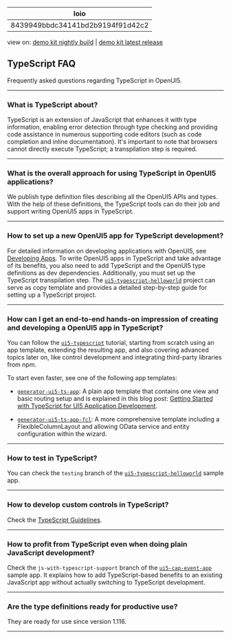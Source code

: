 <!-- loio8439949bbdc34141bd2b9194f91d42c2 -->

| loio |
| -----|
| 8439949bbdc34141bd2b9194f91d42c2 |

<div id="loio">

view on: [demo kit nightly build](https://sdk.openui5.org/nightly/#/topic/8439949bbdc34141bd2b9194f91d42c2) | [demo kit latest release](https://sdk.openui5.org/topic/8439949bbdc34141bd2b9194f91d42c2)</div>

## TypeScript FAQ

Frequently asked questions regarding TypeScript in OpenUI5.

***

<a name="loio8439949bbdc34141bd2b9194f91d42c2__section_obw_l5f_myb"/>

### What is TypeScript about?

TypeScript is an extension of JavaScript that enhances it with type information, enabling error detection through type checking and providing code assistance in numerous supporting code editors \(such as code completion and inline documentation\). It's important to note that browsers cannot directly execute TypeScript; a transpilation step is required.

***

<a name="loio8439949bbdc34141bd2b9194f91d42c2__section_slg_v5f_myb"/>

### What is the overall approach for using TypeScript in OpenUI5 applications?

We publish type definition files describing all the OpenUI5 APIs and types. With the help of these definitions, the TypeScript tools can do their job and support writing OpenUI5 apps in TypeScript.

***

<a name="loio8439949bbdc34141bd2b9194f91d42c2__section_awv_z5f_myb"/>

### How to set up a new OpenUI5 app for TypeScript development?

For detailed information on developing applications with OpenUI5, see [Developing Apps](Developing_Apps_23cfd95.md). To write OpenUI5 apps in TypeScript and take advantage of its benefits, you also need to add TypeScript and the OpenUI5 type definitions as dev dependencies. Additionally, you must set up the TypeScript transpilation step. The [`ui5-typescript-helloworld`](https://github.com/SAP-samples/ui5-typescript-helloworld/blob/main/step-by-step.md) project can serve as copy template and provides a detailed step-by-step guide for setting up a TypeScript project.

***

<a name="loio8439949bbdc34141bd2b9194f91d42c2__section_rhs_fvf_myb"/>

### How can I get an end-to-end hands-on impression of creating and developing a OpenUI5 app in TypeScript?

You can follow the [`ui5-typescript`](https://github.com/SAP-samples/ui5-typescript-tutorial) tutorial, starting from scratch using an app template, extending the resulting app, and also covering advanced topics later on, like control development and integrating third-party libraries from npm.

To start even faster, see one of the following app templates:

-   [`generator-ui5-ts-app`](https://github.com/ui5-community/generator-ui5-ts-app): A plain app template that contains one view and basic routing setup and is explained in this blog post: [Getting Started with TypeScript for UI5 Application Development](https://blogs.sap.com/2021/07/01/getting-started-with-typescript-for-ui5-application-development/).

-   [`generator-ui5-ts-app-fcl`](https://github.com/ui5-community/generator-ui5-ts-app-fcl): A more comprehensive template including a FlexibleColumnLayout and allowing OData service and entity configuration within the wizard.

***

<a name="loio8439949bbdc34141bd2b9194f91d42c2__section_zvl_5wf_myb"/>

### How to test in TypeScript?

You can check the `testing` branch of the [`ui5-typescript-helloworld`](https://github.com/SAP-samples/ui5-typescript-helloworld/tree/testing) sample app.

***

<a name="loio8439949bbdc34141bd2b9194f91d42c2__section_prp_pwf_myb"/>

### How to develop custom controls in TypeScript?

Check the [TypeScript Guidelines](TypeScript_Guidelines_192397d.md).

***

<a name="loio8439949bbdc34141bd2b9194f91d42c2__section_bbj_bxf_myb"/>

### How to profit from TypeScript even when doing plain JavaScript development?

Check the `js-with-typescript-support` branch of the [`ui5-cap-event-app`](https://github.com/SAP-samples/ui5-cap-event-app/blob/js-with-typescript-support/README.md) sample app. It explains how to add TypeScript-based benefits to an existing JavaScript app without actually switching to TypeScript development.

***

<a name="loio8439949bbdc34141bd2b9194f91d42c2__section_ahv_j1g_myb"/>

### Are the type definitions ready for productive use?

They are ready for use since version 1.116.

***


